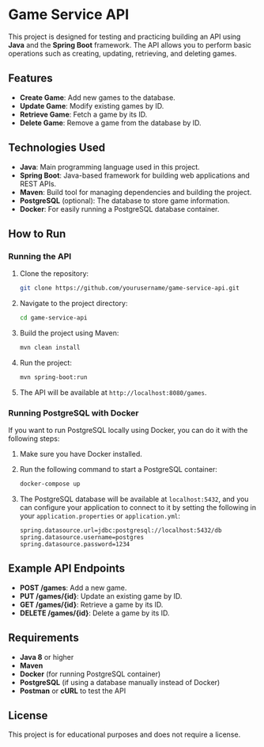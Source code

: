 # Game Service API

This project is designed for testing and practicing building an API using **Java** and the **Spring Boot** framework. The API allows you to perform basic operations such as creating, updating, retrieving, and deleting games.

## Features

- **Create Game**: Add new games to the database.
- **Update Game**: Modify existing games by ID.
- **Retrieve Game**: Fetch a game by its ID.
- **Delete Game**: Remove a game from the database by ID.

## Technologies Used

- **Java**: Main programming language used in this project.
- **Spring Boot**: Java-based framework for building web applications and REST APIs.
- **Maven**: Build tool for managing dependencies and building the project.
- **PostgreSQL** (optional): The database to store game information.
- **Docker**: For easily running a PostgreSQL database container.

## How to Run

### Running the API

1. Clone the repository:
    ```bash
    git clone https://github.com/yourusername/game-service-api.git
    ```

2. Navigate to the project directory:
    ```bash
    cd game-service-api
    ```

3. Build the project using Maven:
    ```bash
    mvn clean install
    ```

4. Run the project:
    ```bash
    mvn spring-boot:run
    ```

5. The API will be available at `http://localhost:8080/games`.

### Running PostgreSQL with Docker

If you want to run PostgreSQL locally using Docker, you can do it with the following steps:

1. Make sure you have Docker installed.

2. Run the following command to start a PostgreSQL container:
    ```bash
    docker-compose up
    ```

3. The PostgreSQL database will be available at `localhost:5432`, and you can configure your application to connect to it by setting the following in your `application.properties` or `application.yml`:
    ```properties
    spring.datasource.url=jdbc:postgresql://localhost:5432/db
    spring.datasource.username=postgres
    spring.datasource.password=1234
    ```

## Example API Endpoints

- **POST /games**: Add a new game.
- **PUT /games/{id}**: Update an existing game by ID.
- **GET /games/{id}**: Retrieve a game by its ID.
- **DELETE /games/{id}**: Delete a game by its ID.

## Requirements

- **Java 8** or higher
- **Maven**
- **Docker** (for running PostgreSQL container)
- **PostgreSQL** (if using a database manually instead of Docker)
- **Postman** or **cURL** to test the API

## License

This project is for educational purposes and does not require a license.
